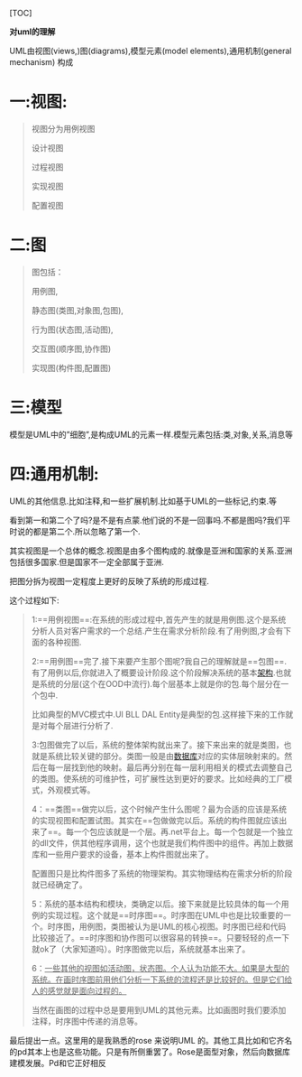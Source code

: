 [TOC]

**对uml的理解**

UML由视图(views,)图(diagrams),模型元素(model elements),通用机制(general mechanism) 构成

# 一:视图:

> 视图分为用例视图
>
> 设计视图
>
> 过程视图
>
> 实现视图
>
> 配置视图

# 二:图

> 图包括：
>
> 用例图,
>
> 静态图(类图,对象图,包图),
>
> 行为图(状态图,活动图),
>
> 交互图(顺序图,协作图)
>
> 实现图(构件图,配置图)

# 三:模型

模型是UML中的”细胞”,是构成UML的元素一样.模型元素包括:类,对象,关系,消息等

# 四:通用机制:

UML的其他信息.比如注释,和一些扩展机制.比如基于UML的一些标记,约束.等

看到第一和第二个了吗?是不是有点蒙.他们说的不是一回事吗.不都是图吗?我们平时说的都是第二个.所以忽略了第一个.

其实视图是一个总体的概念.视图是由多个图构成的.就像是亚洲和国家的关系.亚洲包括很多国家.但是国家不一定全部属于亚洲.

把图分拆为视图一定程度上更好的反映了系统的形成过程.

这个过程如下:

> 1:==用例视图==:在系统的形成过程中,首先产生的就是用例图.这个是系统分析人员对客户需求的一个总结.产生在需求分析阶段.有了用例图,才会有下面的各种视图.
>
> 2:==用例图==完了.接下来要产生那个图呢?我自己的理解就是==包图==.有了用例以后,你就进入了概要设计阶段.这个阶段解决系统的基本[架构](http://lib.csdn.net/base/architecture).也就是系统的分层(这个在OOD中流行).每个层基本上就是你的包.每个层分在一个包中.
>
> 比如典型的MVC模式中.UI BLL DAL Entity是典型的包.这样接下来的工作就是对每个层进行分析了.
>
> 3:包图做完了以后，系统的整体架构就出来了。接下来出来的就是类图，也就是系统比较关键的部分。类图一般是由[数据库](http://lib.csdn.net/base/mysql)对应的实体层映射来的。然后在每一层找到他的映射。最后再分别在每一层利用相关的模式去调整自己的类图。使系统的可维护性，可扩展性达到更好的要求。比如经典的工厂模式，外观模式等。
>
> 4：==类图==做完以后，这个时候产生什么图呢？最为合适的应该是系统的实现视图和配置试图。其实在==包做做完以后。系统的构件图就应该出来了==。每一个包应该就是一个层。再.net平台上。每一个包就是一个独立的dll文件，供其他程序调用，这个也就是我们构件图中的组件。再加上数据库和一些用户要求的设备，基本上构件图就出来了。
>
> 配置图只是比构件图多了系统的物理架构。其实物理结构在需求分析的阶段就已经确定了。
>
> 5：系统的基本结构和模块，类确定以后。接下来就是比较具体的每一个用例的实现过程。这个就是==时序图==。时序图在UML中也是比较重要的一个。时序图，用例图，类图被认为是UML的核心视图。时序图已经和代码比较接近了。==时序图和协作图可以很容易的转换==。只要轻轻的点一下就ok了（大家知道吗）。时序图做完以后，系统就基本出来了。
>
> 6：<u>一些其他的视图如活动图，状态图。个人认为功能不大。如果是大型的系统。在画时序图前用他们分析一下系统的流程还是比较好的。但是它们给人的感觉就是面向过程的。</u>
>
> 当然在画图的过程中总是要用到UML的其他元素。比如画图时我们要添加注释，时序图中传递的消息等。

最后提出一点。这里用的是我熟悉的rose 来说明UML 的。其他工具比如和它齐名的pd其本上也是这些功能。只是有所侧重罢了。Rose是面型对象，然后向数据库建模发展。Pd和它正好相反